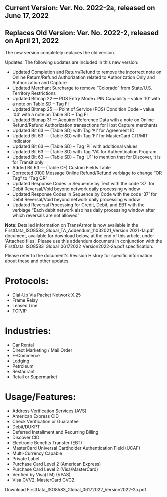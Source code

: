 ## **Current Version**:  Ver. No. 2022-2a, released on June 17, 2022
## **Replaces Old Version**:  Ver. No. 2022-2, released on April 21, 2022

The new version completely replaces the old version.

Updates:  The following updates are included in this new version:

- Updated Completion and Return/Refund to remove the incorrect note on Online Return/Refund Authorization related to Authorization Only and Authorization and Capture
- Updated Merchant Surcharge to remove “Colorado” from State/U.S. Territory Restrictions 
- Updated Bitmap 22 — POS Entry Mode+ PIN Capability – value ‘10’ with a note on Table SD – Tag FI
- Updated Bitmap 25 — Point of Service (POS) Condition Code – value ‘04’ with a note on Table SD – Tag FI
- Updated Bitmap 31 — Acquirer Reference Data with a note on Online Refund/Refund Authorization transactions for Host Capture merchants
- Updated Bit 63 — (Table SD) with Tag ‘AI’ for Agreement ID
- Updated Bit 63 — (Table SD) with Tag ‘FI’ for MasterCard CIT/MIT Indicator
- Updated Bit 63 — (Table SD) – Tag ‘PI’ with additional values
- Updated Bit 63 — (Table SD) with Tag ‘VA’ for Authentication Program
- Updated Bit 63 — (Table SD) – Tag ‘U1’ to mention that for Discover, it is for Transit only
- Added Bit 63 — (Table CF) Custom Fields Table
- Corrected 0100 Message Online Refund/Refund verbiage to change “OR Tag” to “Tag OR”
- Updated Response Codes in Sequence by Text with the code ‘37’ for Debit Reversal/Void beyond network daily processing window
- Updated Response Codes in Sequence by Code with the code ‘37’ for Debit Reversal/Void beyond network daily processing window
- Updated Reversal Processing for Credit, Debit, and EBT with the verbiage “Each debit network also has daily processing window after which reversals are not allowed”
 
**Note:** Detailed information on TransArmor is now available in the FirstData_ISO8583_Global_TA_Addendum_11032021_Version 2021-1a.pdf document, available for download below, at the end of this article, under 'Attached files'. Please use this addendum document in conjunction with the FirstData_ISO8583_Global_06172022_Version2022-2a.pdf specification.

Please refer to the document's Revision History for specific information about these and other updates.

# Protocols:	
- Dial-Up Via Packet Network X.25
- Frame Relay
- Leased Line
- TCP/IP

# Industries:	
- Car Rental
- Direct Marketing / Mail Order
- E-Commerce
- Lodging
- Petroleum
- Restaurant
- Retail or Supermarket

# Usage/Features:	
- Address Verification Services (AVS)
- American Express CID
- Check Verification or Guarantee
- Debit/DUKPT
- Deferred Installment and Recurring Billing
- Discover CID
- Electronic Benefits Transfer (EBT)
- MasterCard Universal Cardholder Authentication Field (UCAF)
- Multi-Currency Capable
- Private Label
- Purchase Card Level 2 (American Express)
- Purchase Card Level 2 (Visa/MasterCard)
- Verified by Visa(TM) (VPAS)
- Visa CVV2, MasterCard CVC2

Download FirstData_ISO8583_Global_06172022_Version2022-2a.pdf
